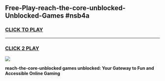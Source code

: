 
## Free-Play-reach-the-core-unblocked-Unblocked-Games #nsb4a
<h3>
<a href="https://news.freeplayer.one?title=reach-the-core-unblocked&ref=8M">CLICK TO PLAY</a></h3>
<hr>

<h3>
<a href="https://news.freeplayer.one?title=reach-the-core-unblocked&ref=8M">CLICK 2 PLAY</a>
  
</h3>

<a href="https://news.freeplayer.one?title=reach-the-core-unblocked&ref=8M"><img src="https://clearcache.store/games.png"></a>


**reach-the-core-unblocked games unblocked: Your Gateway to Fun and Accessible Online Gaming**
